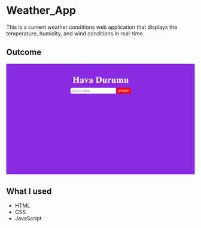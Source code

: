 # Weather_App
This is a current weather conditions web application that displays the temperature, humidity, and wind conditions in real-time. 

## Outcome
![Project Gif](./assets/weatherapp.gif)

## What I used
- HTML
- CSS
- JavaScript